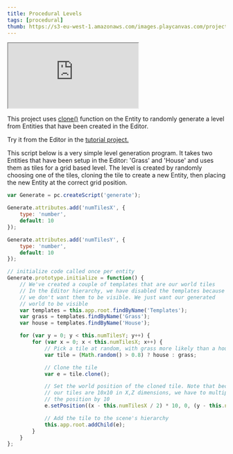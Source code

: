 ```yaml
---
title: Procedural Levels
tags: [procedural]
thumb: https://s3-eu-west-1.amazonaws.com/images.playcanvas.com/projects/12/405864/A3MSWE-image-75.jpg
---
```


<div className="iframe-container">
    <iframe src="https://playcanv.as/p/smskdMrk/" title="Procedural Levels" allow="camera; microphone; xr-spatial-tracking; fullscreen" allowfullscreen></iframe>
</div>

This project uses [clone()][1] function on the Entity to randomly generate a level from Entities that have been created in the Editor.

Try it from the Editor in the [tutorial project.][2]

This script below is a very simple level generation program. It takes two Entities that have been setup in the Editor: 'Grass' and 'House' and uses them as tiles for a grid based level. The level is created by randomly choosing one of the tiles, cloning the tile to create a new Entity, then placing the new Entity at the correct grid position.

```javascript
var Generate = pc.createScript('generate');

Generate.attributes.add('numTilesX', {
    type: 'number',
    default: 10
});

Generate.attributes.add('numTilesY', {
    type: 'number',
    default: 10
});

// initialize code called once per entity
Generate.prototype.initialize = function() {
    // We've created a couple of templates that are our world tiles
    // In the Editor hierarchy, we have disabled the templates because
    // we don't want them to be visible. We just want our generated
    // world to be visible
    var templates = this.app.root.findByName('Templates');
    var grass = templates.findByName('Grass');
    var house = templates.findByName('House');

    for (var y = 0; y < this.numTilesY; y++) {
        for (var x = 0; x < this.numTilesX; x++) {
            // Pick a tile at random, with grass more likely than a house
            var tile = (Math.random() > 0.8) ? house : grass;

            // Clone the tile
            var e = tile.clone();

            // Set the world position of the cloned tile. Note that because
            // our tiles are 10x10 in X,Z dimensions, we have to multiply
            // the position by 10
            e.setPosition((x - this.numTilesX / 2) * 10, 0, (y - this.numTilesX / 2) * 10);

            // Add the tile to the scene's hierarchy
            this.app.root.addChild(e);
        }
    }
};
```

[1]: https://api.playcanvas.com/engine/classes/Entity.html#clone
[2]: https://playcanvas.com/project/405864
